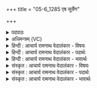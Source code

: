 +++
title = "05-6_1285 एष सूर्येण"

+++
<details><summary>पदपाठः</summary>

एषः꣢। सूर्येण। हा꣣सते। सं꣡वसा꣢नः। स꣣म्। व꣡सा꣢꣯नः। वि꣣व꣡स्व꣢ता। वि꣣। व꣡स्व꣢꣯ता। प꣡तिः꣢꣯। वा꣣चः꣢। अ꣡दा꣢꣯भ्यः। अ। दा꣣भ्यः। १२८५।
</details>

<details><summary>अधिमन्त्रम् (VC)</summary>

- पवमानः सोमः
- नृमेध आङ्गिरसः (प्रथमपादः) इध्मवाहो दार्ढच्युतः (शेषास्त्रयः पादाः)
- गायत्री
- षड्जः
</details>

<details><summary>हिन्दी : आचार्य रामनाथ वेदालंकार - विषयः</summary>

आगे फिर उसी विषय का वर्णन है।
</details>

<details><summary>हिन्दी : आचार्य रामनाथ वेदालंकार - पदार्थः</summary>

पदार्थान्वय -  (संवसानः) सबको अपने तेज से आच्छादित करता हुआ (एषः) यह सोम परमेश्वर (विवस्वता) अन्धकार को दूर करनेवाले (सूर्येण) सूर्य के साथ (हासते) स्पर्धा करता है और (अदाभ्यः) जिसे दबाया या पराजित नहीं किया जा सकता,ऐसा यह (वाचः पतिः) वाणी का भी स्वामी है ॥६॥
</details>

<details><summary>हिन्दी : आचार्य रामनाथ वेदालंकार - भावार्थः</summary>

भावार्थ -  परमेश्वर सूर्य, बिजली आदि से भी अधिक तेजस्वी और वाचस्पतियों का भी मूर्धन्य है ॥६॥ इस खण्ड में परमात्मा और जीवात्मा के विषयों का वर्णन होने से इस खण्ड की पूर्व खण्ड के साथ सङ्गति है ॥ दशम अध्याय में चतुर्थ खण्ड समाप्त ॥
</details>

<details><summary>संस्कृत : आचार्य रामनाथ वेदालंकार - विषयः</summary>

अथ पुनरपि तमेव विषयमाह।
</details>

<details><summary>संस्कृत : आचार्य रामनाथ वेदालंकार - पदार्थः</summary>

पदार्थान्वय -  (संवसानः) सर्वं स्वतेजसा आच्छादयन्।[वस आच्छादने,अदादिः।] (एषः) अयं सोमः परमेश्वरः (विवस्वता) तमोविवासनवता (सूर्येण) आदित्येन (हासते) स्पर्धते।[हासति स्पर्धायाम्। निरु० ९।३७।]अपि च, (अदाभ्यः) दब्धुं पराजेतुमशक्यः एषः (वाचः पतिः) गीष्पतिः अपि विद्यते ॥६॥
</details>

<details><summary>संस्कृत : आचार्य रामनाथ वेदालंकार - भावार्थः</summary>

भावार्थ -  परमेश्वरः सूर्यविद्युदादिभ्योऽप्यधिकतेजा वाचस्पतीनामपि च मूर्धन्यो विद्यते ॥६॥ अस्मिन् खण्डे परमात्मनो जीवात्मनश्च विषयाणां वर्णनादेतत्खण्डस्य पूर्वखण्डेन संगतिरस्ति ॥
</details>
